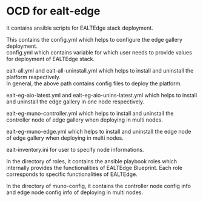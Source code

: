# OCD for ealt-edge
It contains ansible scripts for EALTEdge stack deployment.

This contains the config.yml which helps to configure the edge gallery deployment.   
config.yml which contains variable for which user needs to provide values for deployment of EALTEdge stack.

ealt-all.yml and ealt-all-uninstall.yml which helps to install and uninstall the platform respectively.   
In general, the above path contains config files to deploy the platform.

ealt-eg-aio-latest.yml and ealt-eg-aio-unins-latest.yml which helps to install and uninstall the edge gallery in one node respectively. 

ealt-eg-muno-controller.yml which helps to install and uninstall the controller node of edge gallery when deploying in multi nodes. 

ealt-eg-muno-edge.yml which helps to install and uninstall the edge node of edge gallery when deploying in multi nodes. 

ealt-inventory.ini for user to specify node informations.

In the directory of roles, it contains the ansible playbook roles which internally provides the functionalities of EALTEdge Blueprint.
Each role corresponds to specific functionalities of EALTEdge.

In the directory of muno-config, it contains the controller node config info and edge node config info of deploying in multi nodes.
